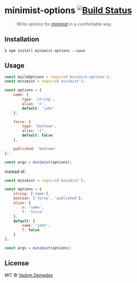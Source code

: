 # minimist-options [![Build Status](https://travis-ci.org/vdemedes/minimist-options.svg?branch=master)](https://travis-ci.org/vdemedes/minimist-options)

> Write options for [minimist](https://npmjs.org/package/minimist) in a comfortable way.

## Installation

```
$ npm install minimist-options --save
```

## Usage

```js
const buildOptions = require('minimist-options');
const minimist = require('minimist');

const options = {
	name: {
		type: 'string',
		alias: 'n',
		default: 'john'
	},

	force: {
		type: 'boolean',
		alias: 'f',
		default: false
	},

	published: 'boolean'
};

const args = minimist(options);
```

instead of:

```js
const minimist = require('minimist');

const options = {
	string: ['name'],
	boolean: ['force', 'published'],
	alias: {
		n: 'name',
		f: 'force'
	},
	default: {
		name: 'john',
		f: false
	}
};

const args = minimist(options);
```

## License

MIT © [Vadym Demedes](http://vadimdemedes.com)
